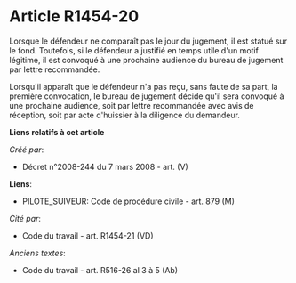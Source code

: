# Article R1454-20

Lorsque le défendeur ne comparaît pas le jour du jugement, il est statué sur le fond. Toutefois, si le défendeur a justifié
en temps utile d'un motif légitime, il est convoqué à une prochaine audience du bureau de jugement par lettre recommandée.

Lorsqu'il apparaît que le défendeur n'a pas reçu, sans faute de sa part, la première convocation, le bureau de jugement
décide qu'il sera convoqué à une prochaine audience, soit par lettre recommandée avec avis de réception, soit par acte
d'huissier à la diligence du demandeur.

**Liens relatifs à cet article**

_Créé par_:

  - Décret n°2008-244 du 7 mars 2008 - art. (V)

**Liens**:

  - PILOTE_SUIVEUR: Code de procédure civile - art. 879 (M)

_Cité par_:

  - Code du travail - art. R1454-21 (VD)

_Anciens textes_:

  - Code du travail - art. R516-26 al 3 à 5 (Ab)
